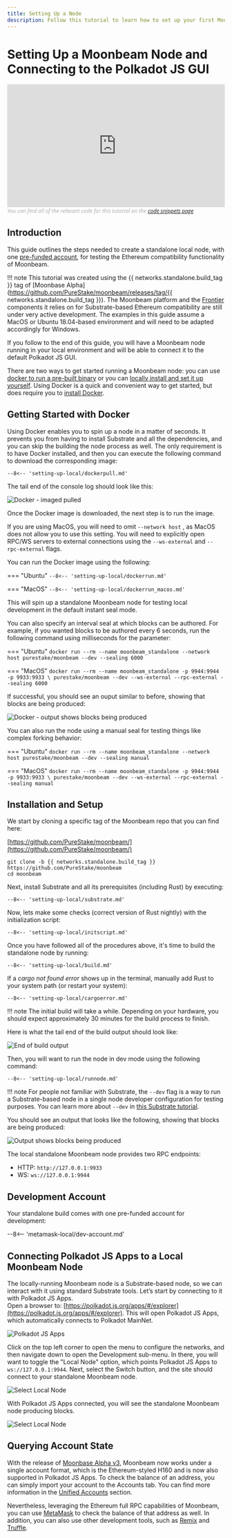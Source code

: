 ```yaml
---
title: Setting Up a Node
description: Follow this tutorial to learn how to set up your first Moonbeam node. You’ll also learn how to connect it to and control it with the Polkadot JS GUI.
---
```


# Setting Up a Moonbeam Node and Connecting to the Polkadot JS GUI  
<style>.embed-container { position: relative; padding-bottom: 56.25%; height: 0; overflow: hidden; max-width: 100%; } .embed-container iframe, .embed-container object, .embed-container embed { position: absolute; top: 0; left: 0; width: 100%; height: 100%; }</style><div class='embed-container'><iframe src='https://www.youtube.com/embed//p_0OAHSlHNM' frameborder='0' allowfullscreen></iframe></div>
<style>.caption { font-family: Open Sans, sans-serif; font-size: 0.9em; color: rgba(170, 170, 170, 1); font-style: italic; letter-spacing: 0px; position: relative;}</style><div class='caption'>You can find all of the relevant code for this tutorial on the <a href="{{ config.site_url }}resources/code-snippets/">code snippets page</a></div>

## Introduction  

This guide outlines the steps needed to create a standalone local node, with one [pre-funded account](#account-details), for testing the Ethereum compatibility functionality of Moonbeam.

!!! note
    This tutorial was created using the {{ networks.standalone.build_tag }} tag of [Moonbase Alpha](https://github.com/PureStake/moonbeam/releases/tag/{{ networks.standalone.build_tag }}). The Moonbeam platform and the [Frontier](https://github.com/paritytech/frontier) components it relies on for Substrate-based Ethereum compatibility are still under very active development. The examples in this guide assume a MacOS or Ubuntu 18.04-based environment and will need to be adapted accordingly for Windows.

If you follow to the end of this guide, you will have a Moonbeam node running in your local environment and will be able to connect it to the default Polkadot JS GUI.

There are two ways to get started running a Moonbeam node: you can use [docker to run a pre-built binary](#getting-started-with-docker) or you can [locally install and set it up yourself](#installation-and-setup). Using Docker is a quick and convenient way to get started, but does require you to [install Docker](https://docs.docker.com/get-docker/).

## Getting Started with Docker

Using Docker enables you to spin up a node in a matter of seconds. It prevents you from having to install Substrate and all the dependencies, and you can skip the building the node process as well. The only requirement is to have Docker installed, and then you can execute the following command to download the corresponding image:

```
--8<-- 'setting-up-local/dockerpull.md'
```

The tail end of the console log should look like this:

![Docker - imaged pulled](/images/setting-up-a-node/setting-up-node-9a.png)

Once the Docker image is downloaded, the next step is to run the image.

If you are using MacOS, you will need to omit `--network host` , as MacOS does not allow you to use this setting. You will need to explicitly open RPC/WS servers to external connections using the `--ws-external` and `--rpc-external` flags.

You can run the Docker image using the following:

=== "Ubuntu"
    ```
    --8<-- 'setting-up-local/dockerrun.md'
    ```

=== "MacOS"
    ```
    --8<-- 'setting-up-local/dockerrun_macos.md'
    ```

This will spin up a standalone Moonbeam node for testing local development in the default instant seal mode. 

You can also specify an interval seal at which blocks can be authored. For example, if you wanted blocks to be authored every 6 seconds, run the following command using milliseconds for the parameter:

=== "Ubuntu"
    ```
    docker run --rm --name moonbeam_standalone --network host purestake/moonbeam --dev --sealing 6000
    ```

=== "MacOS"
    ```
    docker run --rm --name moonbeam_standalone -p 9944:9944 -p 9933:9933 \
    purestake/moonbeam --dev --ws-external --rpc-external --sealing 6000
    ```

If successful, you should see an ouput similar to before, showing that blocks are being produced:

![Docker - output shows blocks being produced](/images/setting-up-a-node/setting-up-node-8a.png)

You can also run the node using a manual seal for testing things like complex forking behavior:


=== "Ubuntu"
    ```
    docker run --rm --name moonbeam_standalone --network host purestake/moonbeam --dev --sealing manual
    ```

=== "MacOS"
    ```
    docker run --rm --name moonbeam_standalone -p 9944:9944 -p 9933:9933 \
    purestake/moonbeam --dev --ws-external --rpc-external --sealing manual
    ```

## Installation and Setup  

We start by cloning a specific tag of the Moonbeam repo that you can find here:

[https://github.com/PureStake/moonbeam/](https://github.com/PureStake/moonbeam/)

```
git clone -b {{ networks.standalone.build_tag }} https://github.com/PureStake/moonbeam
cd moonbeam
```

Next, install Substrate and all its prerequisites (including Rust) by executing:

```
--8<-- 'setting-up-local/substrate.md'
```

Now, lets make some checks (correct version of Rust nightly) with the initialization script:

```
--8<-- 'setting-up-local/initscript.md'
```

Once you have followed all of the procedures above, it's time to build the standalone node by running:

```
--8<-- 'setting-up-local/build.md'
```

If a _cargo not found error_ shows up in the terminal, manually add Rust to your system path (or restart your system):

```
--8<-- 'setting-up-local/cargoerror.md'
```

!!! note
    The initial build will take a while. Depending on your hardware, you should expect approximately 30 minutes for the build process to finish.

Here is what the tail end of the build output should look like:

![End of build output](/images/setting-up-a-node/setting-up-node-2b.png)

Then, you will want to run the node in dev mode using the following command:

```
--8<-- 'setting-up-local/runnode.md'
```

!!! note
    For people not familiar with Substrate, the `--dev` flag is a way to run a Substrate-based node in a single node developer configuration for testing purposes. You can learn more about `--dev` in [this Substrate tutorial](https://substrate.dev/docs/en/tutorials/create-your-first-substrate-chain/interact).

You should see an output that looks like the following, showing that blocks are being produced:

![Output shows blocks being produced](/images/setting-up-a-node/setting-up-node-3b.png)

The local standalone Moonbeam node provides two RPC endpoints:
 
 - HTTP: `http://127.0.0.1:9933`
 - WS: `ws://127.0.0.1:9944` 
 
## Development Account
Your standalone build comes with one pre-funded account for development:

--8<-- 'metamask-local/dev-account.md'

## Connecting Polkadot JS Apps to a Local Moonbeam Node

The locally-running Moonbeam node is a Substrate-based node, so we can interact with it using standard Substrate tools. Let’s start by connecting to it with Polkadot JS Apps.  
Open a browser to: [https://polkadot.js.org/apps/#/explorer](https://polkadot.js.org/apps/#/explorer). This will open Polkadot JS Apps, which automatically connects to Polkadot MainNet. 

![Polkadot JS Apps](/images/setting-up-a-node/setting-up-node-4b.png)

Click on the top left corner to open the menu to configure the networks, and then navigate down to open the Development sub-menu. In there,  you will want to toggle the "Local Node" option, which points Polkadot JS Apps to `ws://127.0.0.1:9944`. Next, select the Switch button, and the site should connect to your standalone Moonbeam node.

![Select Local Node](/images/setting-up-a-node/setting-up-node-5b.png)

With Polkadot JS Apps connected, you will see the standalone Moonbeam node producing blocks.

![Select Local Node](/images/setting-up-a-node/setting-up-node-6b.png)

## Querying Account State

With the release of [Moonbase Alpha v3](https://www.purestake.com/news/moonbeam-network-upgrades-account-structure-to-match-ethereum/), Moonbeam now works under a single account format, which is the Ethereum-styled H160 and is now also supported in Polkadot JS Apps. To check the balance of an address, you can simply import your account to the Accounts tab. You can find more information in the [Unified Accounts](/learn/unified-accounts/) section.
 
Nevertheless, leveraging the Ethereum full RPC capabilities of Moonbeam, you can use [MetaMask](/getting-started/local-node/using-metamask/) to check the balance of that address as well. In addition, you can also use other development tools, such as [Remix](/getting-started/local-node/using-remix/) and [Truffle](/getting-started/local-node/using-truffle/).
